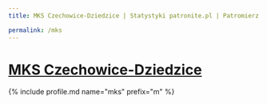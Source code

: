 ```yaml
---
title: MKS Czechowice-Dziedzice | Statystyki patronite.pl | Patromierz

permalink: /mks
---
```


# [MKS Czechowice-Dziedzice](https://patronite.pl/mks)

{% include profile.md name="mks" prefix="m" %}
